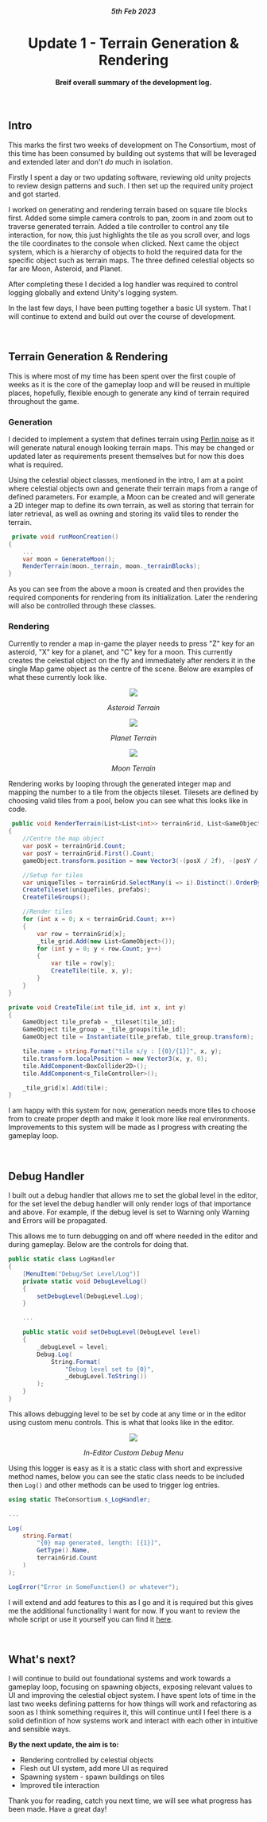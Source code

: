 
<div align="center">
    <h6 style="font-weight: 600;">5th Feb 2023<h6>
    <h1 style="font-weight: 700;">Update 1 - Terrain Generation & Rendering</h1>
    <h4>Breif overall summary of the development log.<h4>
    <br>
</div>

## **Intro**

This marks the first two weeks of development on The Consortium, most of this time has been consumed by building out systems that will be leveraged and extended later and don't *do* much in isolation.

Firstly I spent a day or two updating software, reviewing old unity projects to review design patterns and such. I then set up the required unity project and got started.

I worked on generating and rendering terrain based on square tile blocks first. Added some simple camera controls to pan, zoom in and zoom out to traverse generated terrain. Added a tile controller to control any tile interaction, for now, this just highlights the tile as you scroll over, and logs the tile coordinates to the console when clicked. Next came the object system, which is a hierarchy of objects to hold the required data for the specific object such as terrain maps. The three defined celestial objects so far are Moon, Asteroid, and Planet.

After completing these I decided a log handler was required to control logging globally and extend Unity's logging system.

In the last few days, I have been putting together a basic UI system. That I will continue to extend and build out over the course of development.

<br>

## **Terrain Generation & Rendering**

This is where most of my time has been spent over the first couple of weeks as it is the core of the gameplay loop and will be reused in multiple places, hopefully, flexible enough to generate any kind of terrain required throughout the game.

### **Generation**

I decided to implement a system that defines terrain using [Perlin noise](https://en.wikipedia.org/wiki/Perlin_noise) as it will generate natural enough looking terrain maps. This may be changed or updated later as requirements present themselves but for now this does what is required.

Using the celestial object classes, mentioned in the intro, I am at a point where celestial objects own and generate their terrain maps from a range of defined parameters. For example, a Moon can be created and will generate a 2D integer map to define its own terrain, as well as storing that terrain for later retrieval, as well as owning and storing its valid tiles to render the terrain.

```cs
 private void runMoonCreation()
{
    ...
    var moon = GenerateMoon();
    RenderTerrain(moon._terrain, moon._terrainBlocks);
}
```
As you can see from the above a moon is created and then provides the required components for rendering from its initialization. Later the rendering will also be controlled through these classes.

### **Rendering**

Currently to render a map in-game the player needs to press "Z" key for an asteroid, "X" key for a planet, and "C" key for a moon. This currently creates the celestial object on the fly and immediately after renders it in the single Map game object as the centre of the scene. Below are examples of what these currently look like.

<div align="center">
<img src="resources/asteroid.jpg">
<p style="font-style: italic;">Asteroid Terrain</p>

<img src="resources/planet.jpg">
<p style="font-style: italic;">Planet Terrain</p>

<img src="resources/moon.jpg">
<p style="font-style: italic;">Moon Terrain</p>

</div>

Rendering works by looping through the generated integer map and mapping the number to a tile from the objects tileset. Tilesets are defined by choosing valid tiles from a pool, below you can see what this looks like in code. 

```cs
 public void RenderTerrain(List<List<int>> terrainGrid, List<GameObject> prefabs)
{
    //Centre the map object
    var posX = terrainGrid.Count;
    var posY = terrainGrid.First().Count;
    gameObject.transform.position = new Vector3(-(posX / 2f), -(posY / 2f), 0);

    //Setup for tiles
    var uniqueTiles = terrainGrid.SelectMany(i => i).Distinct().OrderBy(x => x).ToList();
    CreateTileset(uniqueTiles, prefabs);
    CreateTileGroups();

    //Render tiles
    for (int x = 0; x < terrainGrid.Count; x++)
    {
        var row = terrainGrid[x];
        _tile_grid.Add(new List<GameObject>());
        for (int y = 0; y < row.Count; y++)
        {
            var tile = row[y];
            CreateTile(tile, x, y);
        }
    }
}

private void CreateTile(int tile_id, int x, int y)
{
    GameObject tile_prefab = _tileset[tile_id];
    GameObject tile_group = _tile_groups[tile_id];
    GameObject tile = Instantiate(tile_prefab, tile_group.transform);

    tile.name = string.Format("tile x/y : [{0}/{1}]", x, y);
    tile.transform.localPosition = new Vector3(x, y, 0);
    tile.AddComponent<BoxCollider2D>();
    tile.AddComponent<s_TileController>();

    _tile_grid[x].Add(tile);
}
```

I am happy with this system for now, generation needs more tiles to choose from to create proper depth and make it look more like real environments. Improvements to this system will be made as I progress with creating the gameplay loop.

<br>

## **Debug Handler**

I built out a debug handler that allows me to set the global level in the editor, for the set level the debug handler will only render logs of that importance and above. For example, if the debug level is set to Warning only Warning and Errors will be propagated.

This allows me to turn debugging on and off where needed in the editor and during gameplay. Below are the controls for doing that.

```cs
public static class LogHandler
{
    [MenuItem("Debug/Set Level/Log")]
    private static void DebugLevelLog()
    {
        setDebugLevel(DebugLevel.Log);
    }

    ...

    public static void setDebugLevel(DebugLevel level)
    {
        _debugLevel = level;
        Debug.Log(
            String.Format(
                "Debug level set to {0}",
                _debugLevel.ToString())
        );
    }
}
```
This allows debugging level to be set by code at any time or in the editor using custom menu controls. This is what that looks like in the editor.

<div align="center">
    <img src="resources/debug_menu.jpg">
    <p style="font-style: italic;">In-Editor Custom Debug Menu</p>
</div>


Using this logger is easy as it is a static class with short and expressive method names, below you can see the static class needs to be included then `Log()` and other methods can be used to trigger log entries.

```cs
using static TheConsortium.s_LogHandler;

...

Log(
    string.Format(
        "{0} map generated, length: [{1}]", 
        GetType().Name, 
        terrainGrid.Count
    )
);

LogError("Error in SomeFunction() or whatever");
```


I will extend and add features to this as I go and it is required but this gives me the additional functionality I want for now. If you want to review the whole script or use it yourself you can find it [here](resources/s_LogHandler.cs).

<br>

## **What's next?**

I will continue to build out foundational systems and work towards a gameplay loop, focusing on spawning objects, exposing relevant values to UI and improving the celestial object system. I have spent lots of time in the last two weeks defining patterns for how things will work and refactoring as soon as I think something requires it, this will continue until I feel there is a solid definition of how systems work and interact with each other in intuitive and sensible ways.

**By the next update, the aim is to:**
 - Rendering controlled by celestial objects
 - Flesh out UI system, add more UI as required
 - Spawning system - spawn buildings on tiles
 - Improved tile interaction

 Thank you for reading, catch you next time, we will see what progress has been made. Have a great day!

